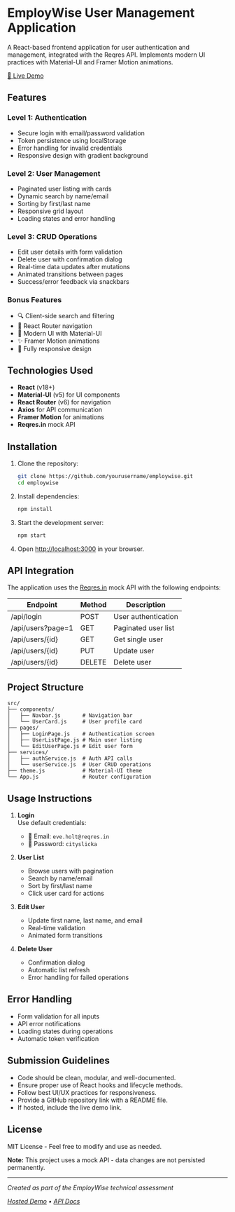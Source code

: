 # EmployWise User Management Application

A React-based frontend application for user authentication and management, integrated with the Reqres API. Implements modern UI practices with Material-UI and Framer Motion animations.

[🔗 Live Demo](https://yourapp.com)

## Features

### Level 1: Authentication
- Secure login with email/password validation
- Token persistence using localStorage
- Error handling for invalid credentials
- Responsive design with gradient background

### Level 2: User Management
- Paginated user listing with cards
- Dynamic search by name/email
- Sorting by first/last name
- Responsive grid layout
- Loading states and error handling

### Level 3: CRUD Operations
- Edit user details with form validation
- Delete user with confirmation dialog
- Real-time data updates after mutations
- Animated transitions between pages
- Success/error feedback via snackbars

### Bonus Features
- 🔍 Client-side search and filtering
- 🧭 React Router navigation
- 🎨 Modern UI with Material-UI
- ✨ Framer Motion animations
- 📱 Fully responsive design

## Technologies Used

- **React** (v18+)
- **Material-UI** (v5) for UI components
- **React Router** (v6) for navigation
- **Axios** for API communication
- **Framer Motion** for animations
- **Reqres.in** mock API

## Installation

1. Clone the repository:
   ```bash
   git clone https://github.com/yourusername/employwise.git
   cd employwise
   ```

2. Install dependencies:
   ```bash
   npm install
   ```

3. Start the development server:
   ```bash
   npm start
   ```

4. Open [http://localhost:3000](http://localhost:3000) in your browser.

## API Integration

The application uses the [Reqres.in](https://reqres.in) mock API with the following endpoints:

| Endpoint          | Method | Description                 |
|-------------------|--------|-----------------------------|
| /api/login        | POST   | User authentication         |
| /api/users?page=1 | GET    | Paginated user list         |
| /api/users/{id}   | GET    | Get single user             |
| /api/users/{id}   | PUT    | Update user                 |
| /api/users/{id}   | DELETE | Delete user                 |

## Project Structure

```plaintext
src/
├── components/
│   ├── Navbar.js       # Navigation bar
│   └── UserCard.js     # User profile card
├── pages/
│   ├── LoginPage.js    # Authentication screen
│   ├── UserListPage.js # Main user listing
│   └── EditUserPage.js # Edit user form
├── services/
│   ├── authService.js  # Auth API calls
│   └── userService.js  # User CRUD operations
├── theme.js            # Material-UI theme
└── App.js              # Router configuration
```

## Usage Instructions

1. **Login**  
   Use default credentials:
   - 📧 Email: `eve.holt@reqres.in`
   - 🔑 Password: `cityslicka`

2. **User List**  
   - Browse users with pagination  
   - Search by name/email  
   - Sort by first/last name  
   - Click user card for actions  

3. **Edit User**  
   - Update first name, last name, and email  
   - Real-time validation  
   - Animated form transitions  

4. **Delete User**  
   - Confirmation dialog  
   - Automatic list refresh  
   - Error handling for failed operations  

## Error Handling

- Form validation for all inputs
- API error notifications
- Loading states during operations
- Automatic token verification

## Submission Guidelines

- Code should be clean, modular, and well-documented.
- Ensure proper use of React hooks and lifecycle methods.
- Follow best UI/UX practices for responsiveness.
- Provide a GitHub repository link with a README file.
- If hosted, include the live demo link.

## License

MIT License - Feel free to modify and use as needed.

**Note:** This project uses a mock API - data changes are not persisted permanently.

---

*Created as part of the EmployWise technical assessment*

*[Hosted Demo](https://yourapp.herokuapp.com) • [API Docs](https://reqres.in/)*

